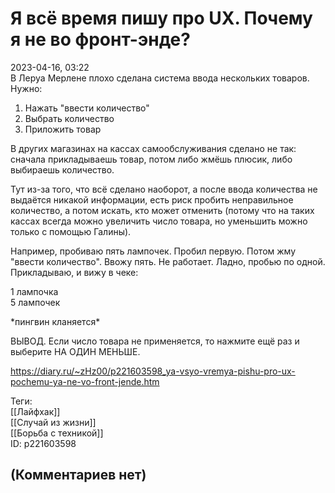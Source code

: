 Я всё время пишу про UX. Почему я не во фронт-энде?
===================================================

  
2023-04-16, 03:22  
 В Леруа Мерлене плохо сделана система ввода нескольких товаров. Нужно:   
 1. Нажать "ввести количество"   
 2. Выбрать количество   
 3. Приложить товар   
   
 В других магазинах на кассах самообслуживания сделано не так: сначала прикладываешь товар, потом либо жмёшь плюсик, либо выбираешь количество.   
   
 Тут из-за того, что всё сделано наоборот, а после ввода количества не выдаётся никакой информации, есть риск пробить неправильное количество, а потом искать, кто может отменить (потому что на таких кассах всегда можно увеличить число товара, но уменьшить можно только с помощью Галины).   
   
 Например, пробиваю пять лампочек. Пробил первую. Потом жму "ввести количество". Ввожу пять. Не работает. Ладно, пробью по одной. Прикладываю, и вижу в чеке:   
   
 1 лампочка   
 5 лампочек   
   
 \*пингвин кланяется\*   
   
 ВЫВОД. Если число товара не применяется, то нажмите ещё раз и выберите НА ОДИН МЕНЬШЕ.   
  
<https://diary.ru/~zHz00/p221603598_ya-vsyo-vremya-pishu-pro-ux-pochemu-ya-ne-vo-front-jende.htm>  
  
Теги:  
[[Лайфхак]]  
[[Случай из жизни]]  
[[Борьба с техникой]]  
ID: p221603598  


(Комментариев нет)
------------------
